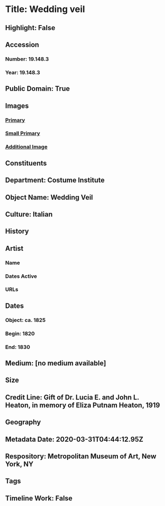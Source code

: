 # Title: Wedding veil
## Highlight: False
## Accession
### Number: 19.148.3
### Year: 19.148.3
## Public Domain: True
## Images
### [Primary](https://images.metmuseum.org/CRDImages/ci/original/19.148.3.jpg)
### [Small Primary](https://images.metmuseum.org/CRDImages/ci/web-large/19.148.3.jpg)
### [Additional Image](https://images.metmuseum.org/CRDImages/ci/original/19.148.3_d.jpg)
## Constituents
## Department: Costume Institute
## Object Name: Wedding Veil
## Culture: Italian
## History
## Artist
### Name
### Dates Active
### URLs
## Dates
### Object: ca. 1825
### Begin: 1820
### End: 1830
## Medium: [no medium available]
## Size
## Credit Line: Gift of Dr. Lucia E. and John L. Heaton, in memory of Eliza Putnam Heaton, 1919
## Geography
## Metadata Date: 2020-03-31T04:44:12.95Z
## Respository: Metropolitan Museum of Art, New York, NY
## Tags
## Timeline Work: False